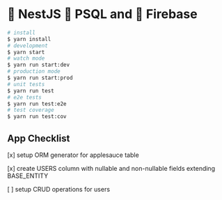 # 🐺 NestJS 🐘 PSQL and 🦩 Firebase  
```bash
# install
$ yarn install
# development
$ yarn start
# watch mode
$ yarn run start:dev
# production mode
$ yarn run start:prod
# unit tests
$ yarn run test
# e2e tests
$ yarn run test:e2e
# test coverage
$ yarn run test:cov
```

## App Checklist

[x] setup ORM generator for applesauce table

[x] create USERS column with nullable and non-nullable fields extending BASE_ENTITY

[ ] setup CRUD operations for users
